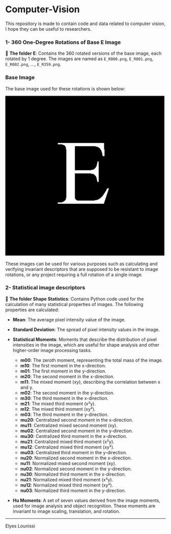 # Computer-Vision

This repository is made to contain code and data related to computer vision, I hope they can be useful to researchers.

### 1- 360 One-Degree Rotations of Base E Image

📂 **The folder E**: Contains the 360 rotated versions of the base image, each rotated by 1 degree. The images are named as `E_R000.png`, `E_R001.png`, `E_R002.png`, ..., `E_R359.png`.

### Base Image

The base image used for these rotations is shown below:

![Base E Image](/E/E_R000.png)

These images can be used for various purposes such as calculating and verifying invariant descriptors that are supposed to be resistant to image rotations, or any project requiring a full rotation of a single image.

### 2- Statistical image descriptors

📂 **The folder Shape Statistics**: Contains Python code used for the calculation of many statistical properties of images. The following properties are calculated:

- **Mean**: The average pixel intensity value of the image.
- **Standard Deviation**: The spread of pixel intensity values in the image.
- **Statistical Moments**: Moments that describe the distribution of pixel intensities in the image, which are useful for shape analysis and other higher-order image processing tasks.

  - **m00**: The zeroth moment, representing the total mass of the image.
  - **m10**: The first moment in the x-direction.
  - **m01**: The first moment in the y-direction.
  - **m20**: The second moment in the x-direction.
  - **m11**: The mixed moment (xy), describing the correlation between x and y.
  - **m02**: The second moment in the y-direction.
  - **m30**: The third moment in the x-direction.
  - **m21**: The mixed third moment (x²y).
  - **m12**: The mixed third moment (xy²).
  - **m03**: The third moment in the y-direction.
  - **mu20**: Centralized second moment in the x-direction.
  - **mu11**: Centralized mixed second moment (xy).
  - **mu02**: Centralized second moment in the y-direction.
  - **mu30**: Centralized third moment in the x-direction.
  - **mu21**: Centralized mixed third moment (x²y).
  - **mu12**: Centralized mixed third moment (xy²).
  - **mu03**: Centralized third moment in the y-direction.
  - **nu20**: Normalized second moment in the x-direction.
  - **nu11**: Normalized mixed second moment (xy).
  - **nu02**: Normalized second moment in the y-direction.
  - **nu30**: Normalized third moment in the x-direction.
  - **nu21**: Normalized mixed third moment (x²y).
  - **nu12**: Normalized mixed third moment (xy²).
  - **nu03**: Normalized third moment in the y-direction.

- **Hu Moments**: A set of seven values derived from the image moments, used for image analysis and object recognition. These moments are invariant to image scaling, translation, and rotation.



---

Elyes Lounissi
